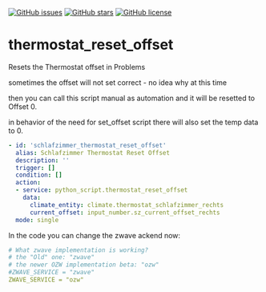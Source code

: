 <a href="https://github.com/amrheing/thermostat_reset_offset/issues"><img alt="GitHub issues" src="https://img.shields.io/github/issues/amrheing/thermostat_reset_offset"></a>
<a href="https://github.com/amrheing/thermostat_reset_offset/stargazers"><img alt="GitHub stars" src="https://img.shields.io/github/stars/amrheing/thermostat_reset_offset"></a>
<a href="https://github.com/amrheing/thermostat_reset_offset/blob/master/LICENSE"><img alt="GitHub license" src="https://img.shields.io/github/license/amrheing/thermostat_reset_offset"></a>

# thermostat_reset_offset
Resets the Thermostat offset in Problems

sometimes the offset will not set correct - no idea why at this time

then you can call this script manual as automation and it will be resetted to Offset 0.

in behavior of the need for set_offset script there will also set the temp data to 0.

```yaml
- id: 'schlafzimmer_thermostat_reset_offset'
  alias: Schlafzimmer Thermostat Reset Offset 
  description: ''
  trigger: []
  condition: []
  action:
  - service: python_script.thermostat_reset_offset
    data:
      climate_entity: climate.thermostat_schlafzimmer_rechts
      current_offset: input_number.sz_current_offset_rechts
  mode: single
  ```

In the code you can change the zwave ackend now:

```yaml
# What zwave implementation is working?
# the "Old" one: "zwave"
# the newer OZW implementation beta: "ozw"
#ZWAVE_SERVICE = "zwave"
ZWAVE_SERVICE = "ozw"
```
